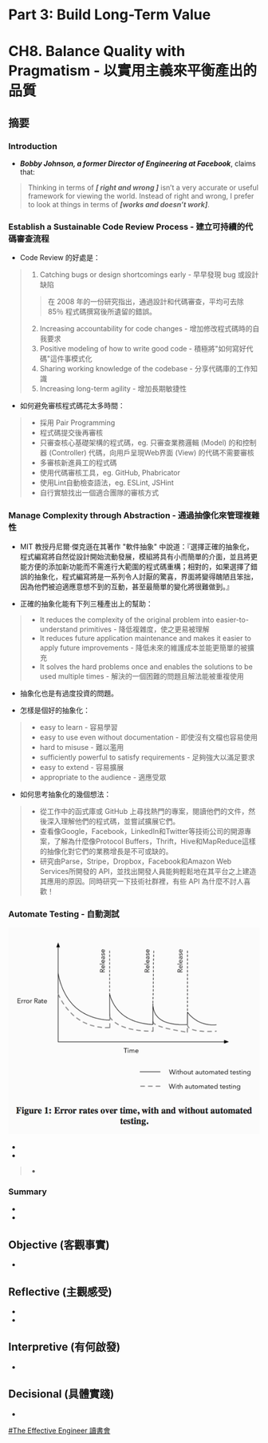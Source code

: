 # Part 3: Build Long-Term Value

# CH8. Balance Quality with Pragmatism - 以實用主義來平衡產出的品質
## 摘要

### Introduction

* ***Bobby Johnson, a former Director of Engineering at Facebook***, claims that: 
> Thinking in terms of ***[ right and wrong ]*** isn’t a very accurate or useful framework for viewing the world. Instead of right and wrong, I prefer to look at things in terms of ***[works and doesn’t work]***. 

### Establish a Sustainable Code Review Process - 建立可持續的代碼審查流程

* Code Review 的好處是：
> 1. Catching bugs or design shortcomings early - 早早發現 bug 或設計缺陷
>> 在 2008 年的一份研究指出，通過設計和代碼審查，平均可去除 85％ 程式碼撰寫後所遺留的錯誤。
> 2. Increasing accountability for code changes - 增加修改程式碼時的自我要求
> 3. Positive modeling of how to write good code - 積極將"如何寫好代碼"這件事模式化
> 4. Sharing working knowledge of the codebase - 分享代碼庫的工作知識
> 5. Increasing long-term agility - 增加長期敏捷性

* 如何避免審核程式碼花太多時間：
> * 採用 Pair Programming
> * 程式碼提交後再審核
> * 只審查核心基礎架構的程式碼，eg. 只審查業務邏輯 (Model) 的和控制器 (Controller) 代碼，向用戶呈現Web界面 (View) 的代碼不需要審核
> * 多審核新進員工的程式碼
> * 使用代碼審核工具，eg. GitHub, Phabricator
> * 使用Lint自動檢查語法，eg. ESLint, JSHint
> * 自行實驗找出一個適合團隊的審核方式

### Manage Complexity through Abstraction - 通過抽像化來管理複雜性

* MIT 教授丹尼爾·傑克遜在其著作 "軟件抽象" 中說道：『選擇正確的抽象化，程式編寫將自然從設計開始流動發展，模組將具有小而簡單的介面，並且將更能方便的添加新功能而不需進行大範圍的程式碼重構；相對的，如果選擇了錯誤的抽象化，程式編寫將是一系列令人討厭的驚喜，界面將變得醜陋且笨拙，因為他們被迫適應意想不到的互動，甚至最簡單的變化將很難做到。』

* 正確的抽象化能有下列三種產出上的幫助：
> * It reduces the complexity of the original problem into easier-to-understand primitives - 降低複雜度，使之更易被理解
> * It reduces future application maintenance and makes it easier to apply future improvements - 降低未來的維護成本並能更簡單的被擴充
> * It solves the hard problems once and enables the solutions to be used multiple times - 解決的一個困難的問題且解法能被重複使用

* 抽象化也是有過度投資的問題。

* 怎樣是個好的抽象化：
> * easy to learn - 容易學習
> * easy to use even without documentation - 即使沒有文檔也容易使用
> * hard to misuse - 難以濫用
> * sufficiently powerful to satisfy requirements - 足夠強大以滿足要求
> * easy to extend - 容易擴展
> * appropriate to the audience - 適應受眾

* 如何思考抽象化的幾個想法：
> * 從工作中的函式庫或 GitHub 上尋找熱門的專案，閱讀他們的文件，然後深入理解他們的程式碼，並嘗試擴展它們。
> * 查看像Google，Facebook，LinkedIn和Twitter等技術公司的開源專案，了解為什麼像Protocol Buffers，Thrift，Hive和MapReduce這樣的抽像化對它們的業務增長是不可或缺的。
> * 研究由Parse，Stripe，Dropbox，Facebook和Amazon Web Services所開發的 API，並找出開發人員能夠輕鬆地在其平台之上建造其應用的原因。同時研究一下技術社群裡，有些 API 為什麼不討人喜歡！

### Automate Testing - 自動測試

![AutomateTestingErrorRate](https://github.com/adennis1984/BookClub/blob/master/TheEffectiveEngineer/CH8/AutomateTestingErrorRate.png?raw=true "AutomateTestingErrorRate")


* 

* 
> *

### 

### Summary

* 
* 

## Objective (客觀事實)

* 

## Reflective (主觀感受) 

* 

* 

## Interpretive (有何啟發)

* 

## Decisional (具體實踐)

* 


[#The Effective Engineer 讀書會](https://softnshare.wordpress.com/portfolio/packageeffectiveengineer/)
